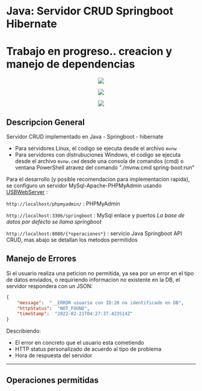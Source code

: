 # Java: Servidor CRUD Springboot Hibernate
# Trabajo en progreso.. creacion y manejo de dependencias

<p align="center">
<img src="https://www.sofka.com.co/wp-content/uploads/2021/02/sofkau-logo-horizontal.png">
</p>
<p align="center">
  <img src="https://img.shields.io/badge/Java-ED8B00?style=for-the-badge&logo=java&logoColor=white">
</p>
<p align="center">
  <img src="https://img.shields.io/github/v/release/JoseNSoler/PracticaMVC?style=flat-square"
</p>   

## Descripcion General

Servidor CRUD implementado en Java - Springboot - hibernate
- Para servidores Linux, el codigo se ejecuta desde el archivo `mvnw`
- Para servidores con distrubuciones Windows, el codigo se ejecuta desde el archivo `mvnw.cmd` desde una consola de comandos (cmd) o ventana PowerShell atravez del comando "./mvnw.cmd spring-boot:run"


Para el desarrollo (y posible recomendacion para implementacion rapida), se configuro un servidor MySql-Apache-PHPMyAdmin usando [USBWebServer](https://www.usbwebserver.net/downloads.html) :

`http://localhost/phpmyadmin/` : PHPMyAdmin

`http://localhost:3306/springboot` : MySql enlace y puertos *La base de datos por defecto se llama springboot*

`http://localhost:8080/{*operaciones*}` : servicio Java Springboot API CRUD, mas abajo se detallan los metodos permitidos

## Manejo de Errores

Si el usuario realiza una peticion no permitida, ya sea por un error en el tipo de datos enviados, o requiriendo informacion no existente en la DB, el servidor respondera con un JSON:

```JSON
{
    "message":  "__ERROR usuario con ID:20 no identificado en DB",
    "httpStatus":  "NOT_FOUND",
    "timeStamp":  "2022-02-21T04:27:37.423514Z"
}
```
Describiendo:
- El error en concreto que el usuario esta cometiendo
- HTTP status personalizado de acuerdo al tipo de problema
- Hora de respuesta del servidor

<hr>

## Operaciones permitidas
